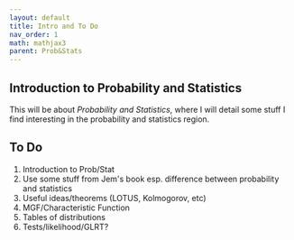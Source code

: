 ```yaml
---
layout: default
title: Intro and To Do
nav_order: 1
math: mathjax3
parent: Prob&Stats
---
```


## Introduction to Probability and Statistics
This will be about _Probability and Statistics_, where I will detail some stuff I find interesting in the probability and statistics region.

## To Do
 1. Introduction to Prob/Stat
 1. Use some stuff from Jem's book esp. difference between probability and statistics
 1. Useful ideas/theorems (LOTUS, Kolmogorov, etc)
 1. MGF/Characteristic Function
 1. Tables of distributions
 1. Tests/likelihood/GLRT?